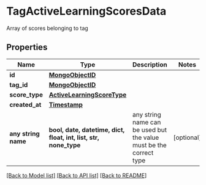 # TagActiveLearningScoresData

Array of scores belonging to tag

## Properties
Name | Type | Description | Notes
------------ | ------------- | ------------- | -------------
**id** | [**MongoObjectID**](MongoObjectID.md) |  | 
**tag_id** | [**MongoObjectID**](MongoObjectID.md) |  | 
**score_type** | [**ActiveLearningScoreType**](ActiveLearningScoreType.md) |  | 
**created_at** | [**Timestamp**](Timestamp.md) |  | 
**any string name** | **bool, date, datetime, dict, float, int, list, str, none_type** | any string name can be used but the value must be the correct type | [optional]

[[Back to Model list]](../README.md#documentation-for-models) [[Back to API list]](../README.md#documentation-for-api-endpoints) [[Back to README]](../README.md)


